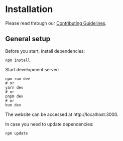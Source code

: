 # Installation

Please read through our [Contributing Guidelines](CONTRIBUTING.md).

## General setup

Before you start, install dependencies:

```
npm install
```

Start development server:

```
npm run dev
# or
yarn dev
# or
pnpm dev
# or
bun dev
```

The website can be accessed at http://localhost:3000.

In case you need to update dependencies:

```
npm update
```
